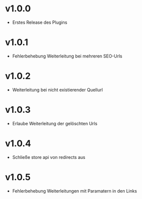 # v1.0.0
- Erstes Release des Plugins
# v1.0.1
- Fehlerbehebung Weiterleitung bei mehreren SEO-Urls
# v1.0.2
- Weiterleitung bei nicht existierender Quellurl
# v1.0.3
- Erlaube Weiterleitung der gelöschten Urls
# v1.0.4
- Schließe store api von redirects aus
# v1.0.5
- Fehlerbehebung Weiterleitungen mit Paramatern in den Links